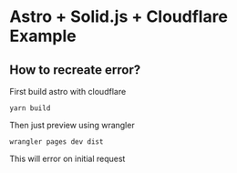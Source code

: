 # Astro + Solid.js + Cloudflare Example

## How to recreate error?

First build astro with cloudflare
```
yarn build
```

Then just preview using wrangler
```
wrangler pages dev dist
```

This will error on initial request
